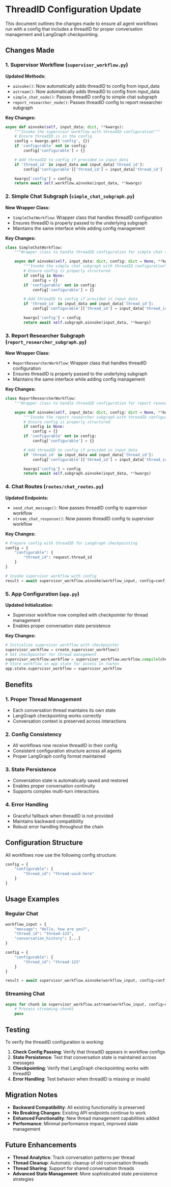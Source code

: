 # ThreadID Configuration Update

This document outlines the changes made to ensure all agent workflows run with a config that includes a threadID for proper conversation management and LangGraph checkpointing.

## Changes Made

### 1. Supervisor Workflow (`supervisor_workflow.py`)

**Updated Methods:**

- `ainvoke()`: Now automatically adds threadID to config from input_data
- `astream()`: Now automatically adds threadID to config from input_data
- `simple_chat_node()`: Passes threadID config to simple chat subgraph
- `report_researcher_node()`: Passes threadID config to report researcher subgraph

**Key Changes:**

```python
async def ainvoke(self, input_data: dict, **kwargs):
    """Invoke the supervisor workflow with threadID configuration"""
    # Ensure threadID is in the config
    config = kwargs.get('config', {})
    if 'configurable' not in config:
        config['configurable'] = {}

    # Add threadID to config if provided in input_data
    if 'thread_id' in input_data and input_data['thread_id']:
        config['configurable']['thread_id'] = input_data['thread_id']

    kwargs['config'] = config
    return await self.workflow.ainvoke(input_data, **kwargs)
```

### 2. Simple Chat Subgraph (`simple_chat_subgraph.py`)

**New Wrapper Class:**

- `SimpleChatWorkflow`: Wrapper class that handles threadID configuration
- Ensures threadID is properly passed to the underlying subgraph
- Maintains the same interface while adding config management

**Key Changes:**

```python
class SimpleChatWorkflow:
    """Wrapper class to handle threadID configuration for simple chat subgraph"""

    async def ainvoke(self, input_data: dict, config: dict = None, **kwargs):
        """Invoke the simple chat subgraph with threadID configuration"""
        # Ensure config is properly structured
        if config is None:
            config = {}
        if 'configurable' not in config:
            config['configurable'] = {}

        # Add threadID to config if provided in input_data
        if 'thread_id' in input_data and input_data['thread_id']:
            config['configurable']['thread_id'] = input_data['thread_id']

        kwargs['config'] = config
        return await self.subgraph.ainvoke(input_data, **kwargs)
```

### 3. Report Researcher Subgraph (`report_researcher_subgraph.py`)

**New Wrapper Class:**

- `ReportResearcherWorkflow`: Wrapper class that handles threadID configuration
- Ensures threadID is properly passed to the underlying subgraph
- Maintains the same interface while adding config management

**Key Changes:**

```python
class ReportResearcherWorkflow:
    """Wrapper class to handle threadID configuration for report researcher subgraph"""

    async def ainvoke(self, input_data: dict, config: dict = None, **kwargs):
        """Invoke the report researcher subgraph with threadID configuration"""
        # Ensure config is properly structured
        if config is None:
            config = {}
        if 'configurable' not in config:
            config['configurable'] = {}

        # Add threadID to config if provided in input_data
        if 'thread_id' in input_data and input_data['thread_id']:
            config['configurable']['thread_id'] = input_data['thread_id']

        kwargs['config'] = config
        return await self.subgraph.ainvoke(input_data, **kwargs)
```

### 4. Chat Routes (`routes/chat_routes.py`)

**Updated Endpoints:**

- `send_chat_message()`: Now passes threadID config to supervisor workflow
- `stream_chat_response()`: Now passes threadID config to supervisor workflow

**Key Changes:**

```python
# Prepare config with threadID for LangGraph checkpointing
config = {
    "configurable": {
        "thread_id": request.thread_id
    }
}

# Invoke supervisor workflow with config
result = await supervisor_workflow.ainvoke(workflow_input, config=config)
```

### 5. App Configuration (`app.py`)

**Updated Initialization:**

- Supervisor workflow now compiled with checkpointer for thread management
- Enables proper conversation state persistence

**Key Changes:**

```python
# Initialize supervisor workflow with checkpointer
supervisor_workflow = create_supervisor_workflow()
# Set checkpointer for thread management
supervisor_workflow.workflow = supervisor_workflow.workflow.compile(checkpointer=checkpointer)
# Store workflow in app state for access in routes
app.state.supervisor_workflow = supervisor_workflow
```

## Benefits

### 1. **Proper Thread Management**

- Each conversation thread maintains its own state
- LangGraph checkpointing works correctly
- Conversation context is preserved across interactions

### 2. **Config Consistency**

- All workflows now receive threadID in their config
- Consistent configuration structure across all agents
- Proper LangGraph config format maintained

### 3. **State Persistence**

- Conversation state is automatically saved and restored
- Enables proper conversation continuity
- Supports complex multi-turn interactions

### 4. **Error Handling**

- Graceful fallback when threadID is not provided
- Maintains backward compatibility
- Robust error handling throughout the chain

## Configuration Structure

All workflows now use the following config structure:

```python
config = {
    "configurable": {
        "thread_id": "thread-uuid-here"
    }
}
```

## Usage Examples

### Regular Chat

```python
workflow_input = {
    "message": "Hello, how are you?",
    "thread_id": "thread-123",
    "conversation_history": [...]
}

config = {
    "configurable": {
        "thread_id": "thread-123"
    }
}

result = await supervisor_workflow.ainvoke(workflow_input, config=config)
```

### Streaming Chat

```python
async for chunk in supervisor_workflow.astream(workflow_input, config=config):
    # Process streaming chunks
    pass
```

## Testing

To verify the threadID configuration is working:

1. **Check Config Passing**: Verify that threadID appears in workflow configs
2. **State Persistence**: Test that conversation state is maintained across messages
3. **Checkpointing**: Verify that LangGraph checkpointing works with threadID
4. **Error Handling**: Test behavior when threadID is missing or invalid

## Migration Notes

- **Backward Compatibility**: All existing functionality is preserved
- **No Breaking Changes**: Existing API endpoints continue to work
- **Enhanced Functionality**: New thread management capabilities added
- **Performance**: Minimal performance impact, improved state management

## Future Enhancements

- **Thread Analytics**: Track conversation patterns per thread
- **Thread Cleanup**: Automatic cleanup of old conversation threads
- **Thread Sharing**: Support for shared conversation threads
- **Advanced State Management**: More sophisticated state persistence strategies

